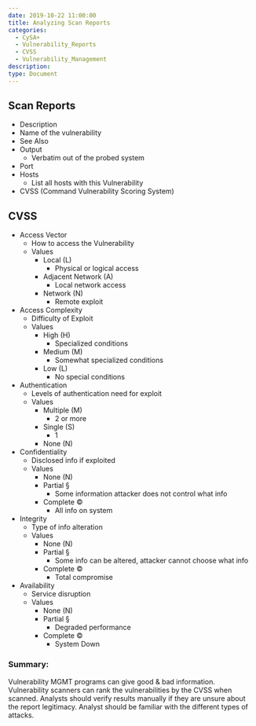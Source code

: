 ```yaml
---
date: 2019-10-22 11:00:00
title: Analyzing Scan Reports
categories:
  - CySA+
  - Vulnerability_Reports
  - CVSS
  - Vulnerability_Management
description:
type: Document
---
```


## Scan Reports

* Description
* Name of the vulnerability
* See Also
* Output
  * Verbatim out of the probed system
* Port
* Hosts
  * List all hosts with this Vulnerability
* CVSS (Command Vulnerability Scoring System)

## CVSS

* Access Vector
  * How to access the Vulnerability
  * Values
    * Local (L)
      * Physical or logical access
    * Adjacent Network (A)
      * Local network access
    * Network (N)
      * Remote exploit
* Access Complexity
  * Difficulty of Exploit
  * Values
    * High (H)
      * Specialized conditions
    * Medium (M)
      * Somewhat specialized conditions
    * Low (L)
      * No special conditions
* Authentication
  * Levels of authentication need for exploit
  * Values
    * Multiple (M)
      * 2 or more
    * Single (S)
      * 1
    * None (N)
* Confidentiality
  * Disclosed info if exploited
  * Values
    * None (N)
    * Partial &sect;
      * Some information attacker does not control what info
    * Complete &copy;
      * All info on system
* Integrity
  * Type of info alteration
  * Values
    * None (N)
    * Partial &sect;
      * Some info can be altered, attacker cannot choose what info
    * Complete &copy;
      * Total compromise
* Availability
  * Service disruption
  * Values
    * None (N)
    * Partial &sect;
      * Degraded performance
    * Complete &copy;
      * System Down

### Summary:

Vulnerability MGMT programs can give good & bad information. Vulnerability scanners can rank the vulnerabilities by the CVSS when scanned. Analysts should verify results manually if they are unsure about the report legitimacy. Analyst should be familiar with the different types of attacks.